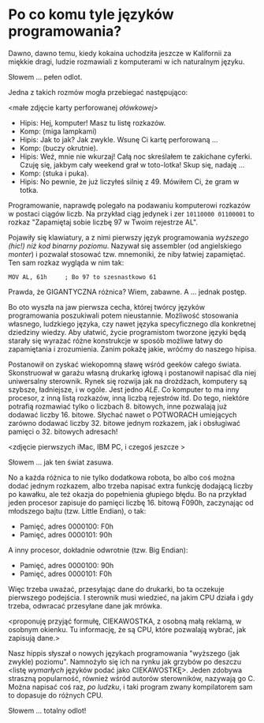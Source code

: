 # Po co komu tyle języków programowania?

Dawno, dawno temu, kiedy kokaina uchodziła jeszcze w Kalifornii za miękkie dragi, 
ludzie rozmawiali z komputerami w ich naturalnym języku. 

Słowem ... pełen odlot.

Jedna z takich rozmów mogła przebiegać następująco:

<małe zdjęcie karty perforowanej *ołówkowej*>

- Hipis: Hej, komputer! Masz tu listę rozkazów.
- Komp: (miga lampkami)
- Hipis: Jak to jak? Jak zwykle. Wsunę Ci kartę perforowaną ...
- Komp: (buczy okrutnie).
- Hipis: Weź, mnie nie wkurzaj! Całą noc skreślałem te zakichane cyferki. Czuję się, jakbym cały weekend grał w toto-lotka! Skup się, nadaję ...
- Komp: (stuka i puka).
- Hipis: No pewnie, że już liczyłeś silnię z 49. Mówiłem Ci, że gram w totka. 

Programowanie, naprawdę polegało na podawaniu komputerowi rozkazów w postaci ciągów liczb.
Na przykład ciąg jedynek i zer `10110000 01100001` to rozkaz "Zapamiętaj sobie liczbę 97 w Twoim rejestrze AL". 

Pojawiły się klawiatury, a z nimi pierwszy język programowania *wyższego (hic!) niż kod binarny poziomu*.
Nazywał się assembler (od angielskiego *monter*) i pozwalał stosować tzw. mnemoniki, że niby łatwiej zapamiętać.
Ten sam rozkaz wygląda w nim tak:

`MOV AL, 61h     ; Bo 97 to szesnastkowo 61`

Prawda, że GIGANTYCZNA różnica? Wiem, zabawne. A ... jednak postęp.

Bo oto wyszła na jaw pierwsza cecha, której twórcy języków programowania poszukiwali potem nieustannie. 
Możliwość stosowania własnego, ludzkiego języka, czy nawet języka specyficznego dla konkretnej dziedziny wiedzy. 
Aby ułatwić, życie programistom tworzone języki będą starały się wyrażać różne konstrukcje 
w sposób możliwe łatwy do zapamiętania i zrozumienia. Zanim pokażę jakie, wróćmy do naszego hipisa.

Postanowił on zyskać wiekopomną sławę wśród geeków całego świata. 
Skonstruował w garażu własną drukarkę igłową i postanowił napisać dla niej uniwersalny sterownik.
Rynek się rozwija jak na drożdżach, komputery są szybsze, ładniejsze, i w ogóle.
Jest jedno *ALE*. Co komputer to ma inny procesor, z inną listą rozkazów, inną liczbą rejestrów itd. 
Do tego, niektóre potrafią rozmawiać tylko o liczbach 8. bitowych, inne pozwalają już dodawać liczby 16. bitowe. 
Słychać nawet o POTWORACH umiejących zarówno dodawać liczby 32. bitowe jednym rozkazem, 
jak i obsługiwać pamięci o 32. bitowych adresach!

<zdjęcie pierwszych iMac, IBM PC, i czegoś jeszcze >

Słowem ... jak ten świat zasuwa.

No a każda różnica to nie tylko dodatkowa robota, bo albo coś można dodać jednym rozkazem, 
albo trzeba napisać extra funkcję dodającą liczby po kawałku, ale też okazja do popełnienia głupiego błędu. 
Bo na przykład jeden procesor zapisuje do pamięci liczbę 16. bitową F090h, 
zaczynając od młodszego bajtu (tzw. Little Endian), o tak:

- Pamięć, adres 0000100: F0h
- Pamięć, adres 0000101: 90h

A inny procesor, dokładnie odwrotnie (tzw. Big Endian):

- Pamięć, adres 0000100: 90h
- Pamięć, adres 0000101: F0h

Więc trzeba uważać, przesyłając dane do drukarki, bo ta oczekuje pierwszego podejścia.
I sterownik musi wiedzieć, na jakim CPU działa i gdy trzeba, odwracać przesyłane dane jak mrówka.

<proponuję przyjąć formułę, CIEKAWOSTKA, z osobną małą reklamą, w osobnym okienku.
Tu informację, że są CPU, które pozwalają wybrać, jak zapisują dane.>

Nasz hippis słyszał o nowych językach programowania "wyższego (jak zwykle) poziomu".
Namnożyło się ich na rynku jak grzybów po deszczu <listę *wymarłych* języków podać jako CIEKAWOSTKĘ>.
Jeden zdobywa straszną popularność, również wśród autorów sterowników, nazywają go C.
Można napisać coś raz, *po ludzku*, i taki program zwany kompilatorem sam to dopasuje do różnych CPU.

Słowem ... totalny odlot!
